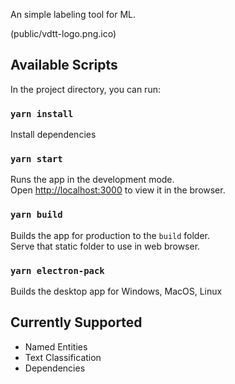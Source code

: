 An simple labeling tool for ML.

(public/vdtt-logo.png.ico)

## Available Scripts
In the project directory, you can run:

### `yarn install`
Install dependencies

### `yarn start`
Runs the app in the development mode.<br>
Open [http://localhost:3000](http://localhost:3000) to view it in the browser.

### `yarn build`
Builds the app for production to the `build` folder.<br>
Serve that static folder to use in web browser.

### `yarn electron-pack`
Builds the desktop app for Windows, MacOS, Linux

## Currently Supported
- Named Entities
- Text Classification
- Dependencies
